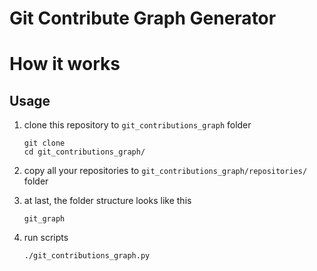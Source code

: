 # Git Contribute Graph Generator

# How it works


## Usage


1. clone this repository to `git_contributions_graph` folder
    ``` shell
    git clone
    cd git_contributions_graph/
    ```

1. copy all your repositories to `git_contributions_graph/repositories/` folder

1. at last, the folder structure looks like this
    ``` shell
    git_graph

    ```
1. run scripts
    ``` shell
    ./git_contributions_graph.py
    ```